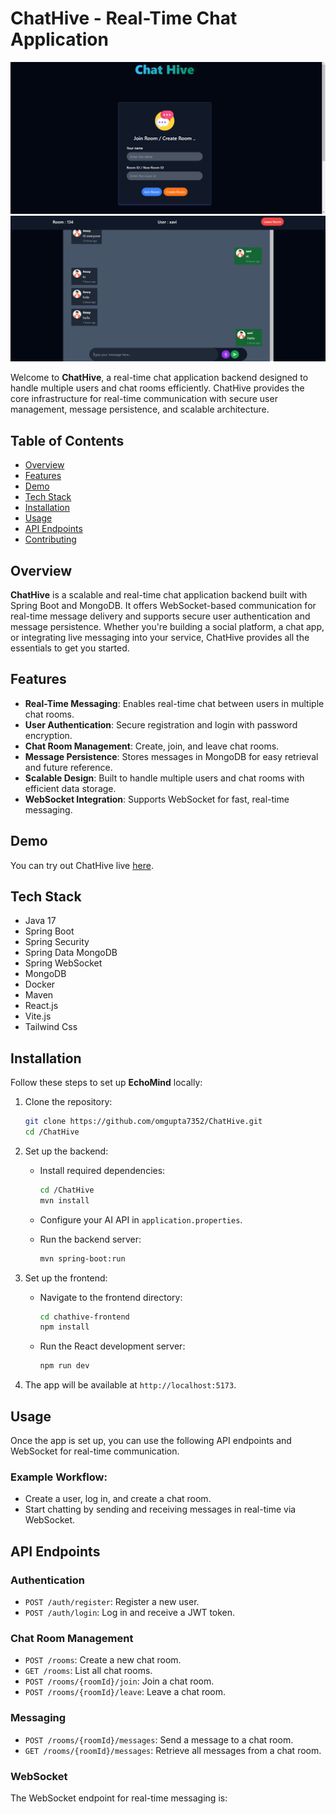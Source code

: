 # ChatHive - Real-Time Chat Application

![CHATHIVE](chathive1.png)
![](chathive2.png)

Welcome to **ChatHive**, a real-time chat application backend designed to handle multiple users and chat rooms efficiently. ChatHive provides the core infrastructure for real-time communication with secure user management, message persistence, and scalable architecture.

## Table of Contents

- [Overview](#overview)
- [Features](#features)
- [Demo](#demo)
- [Tech Stack](#tech-stack)
- [Installation](#installation)
- [Usage](#usage)
- [API Endpoints](#api-endpoints)
- [Contributing](#contributing)

## Overview

**ChatHive** is a scalable and real-time chat application backend built with Spring Boot and MongoDB. It offers WebSocket-based communication for real-time message delivery and supports secure user authentication and message persistence. Whether you're building a social platform, a chat app, or integrating live messaging into your service, ChatHive provides all the essentials to get you started.

## Features

- **Real-Time Messaging**: Enables real-time chat between users in multiple chat rooms.
- **User Authentication**: Secure registration and login with password encryption.
- **Chat Room Management**: Create, join, and leave chat rooms.
- **Message Persistence**: Stores messages in MongoDB for easy retrieval and future reference.
- **Scalable Design**: Built to handle multiple users and chat rooms with efficient data storage.
- **WebSocket Integration**: Supports WebSocket for fast, real-time messaging.

## Demo

You can try out ChatHive live [here](https://chat-hivee.netlify.app/).

## Tech Stack

- Java 17
- Spring Boot
- Spring Security
- Spring Data MongoDB
- Spring WebSocket
- MongoDB
- Docker
- Maven
- React.js
- Vite.js
- Tailwind Css

## Installation

Follow these steps to set up **EchoMind** locally:

1. Clone the repository:
    ```bash
    git clone https://github.com/omgupta7352/ChatHive.git
    cd /ChatHive
    ```

2. Set up the backend:
    - Install required dependencies:
        ```bash
        cd /ChatHive
        mvn install
        ```
    - Configure your AI API in `application.properties`.

    - Run the backend server:
        ```bash
        mvn spring-boot:run
        ```

3. Set up the frontend:
    - Navigate to the frontend directory:
        ```bash
        cd chathive-frontend
        npm install
        ```
    - Run the React development server:
        ```bash
        npm run dev
        ```

4. The app will be available at `http://localhost:5173`.

## Usage

Once the app is set up, you can use the following API endpoints and WebSocket for real-time communication.

### Example Workflow:

- Create a user, log in, and create a chat room.
- Start chatting by sending and receiving messages in real-time via WebSocket.

## API Endpoints

### Authentication
- `POST /auth/register`: Register a new user.
- `POST /auth/login`: Log in and receive a JWT token.

### Chat Room Management
- `POST /rooms`: Create a new chat room.
- `GET /rooms`: List all chat rooms.
- `POST /rooms/{roomId}/join`: Join a chat room.
- `POST /rooms/{roomId}/leave`: Leave a chat room.

### Messaging
- `POST /rooms/{roomId}/messages`: Send a message to a chat room.
- `GET /rooms/{roomId}/messages`: Retrieve all messages from a chat room.

### WebSocket
The WebSocket endpoint for real-time messaging is:

